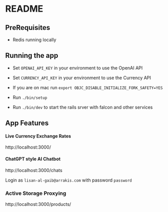 # README

## PreRequisites

* Redis running locally

## Running the app

* Set `OPENAI_API_KEY` in your environment to use the OpenAI API

* Set `CURRENCY_API_KEY` in your environment to use the Currency API

* If you are on mac run `export OBJC_DISABLE_INITIALIZE_FORK_SAFETY=YES`

* Run `./bin/setup`

* Run `./bin/dev` to start the rails srver with falcon and other services


## App Features

#### Live Currency Exchange Rates

http://localhost:3000/

#### ChatGPT style AI Chatbot

http://localhost:3000/chats

Login as `lisan-al-gaib@arrakis.com` with password `password`

### Active Storage Proxying

http://localhost:3000/products/



